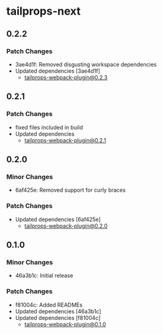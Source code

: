 # tailprops-next

## 0.2.2

### Patch Changes

- 3ae4d1f: Removed disgusting workspace dependencies
- Updated dependencies [3ae4d1f]
  - tailprops-webpack-plugin@0.2.3

## 0.2.1

### Patch Changes

- fixed files included in build
- Updated dependencies
  - tailprops-webpack-plugin@0.2.1

## 0.2.0

### Minor Changes

- 6af425e: Removed support for curly braces

### Patch Changes

- Updated dependencies [6af425e]
  - tailprops-webpack-plugin@0.2.0

## 0.1.0

### Minor Changes

- 46a3b1c: Initial release

### Patch Changes

- f81004c: Added READMEs
- Updated dependencies [46a3b1c]
- Updated dependencies [f81004c]
  - tailprops-webpack-plugin@0.1.0
